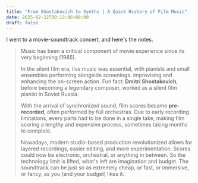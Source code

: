 ```yaml
---
title: "From Shostakovich to Synths | A Quick History of Film Music"
date: 2025-02-22T00:13:06+08:00
draft: false
---
```


I went to a movie-soundtrack concert, and here's the notes. 

> Music has been a critical component of movie experience since its very beginning (1985).
>
> In the silent film era, live music was essential, with pianists and small ensembles performing alongside screenings. improvising and enhancing the on-screen action. Fun fact: **Dmitri Shostakovich**, before becoming a legendary composer, worked as a silent film pianist in Soviet Russia.
>
> With the arrival of synchronized sound, film scores became **pre-recorded**, often performed by full orchestras. Due to early recording limitations, every parts had to be done in a single take, making film scoring a lengthy and expensive process, sometimes taking months to complete.
>
> Nowadays, modern studio-based production revolutionized allows for layered recordings, easier editing, and more experimentation. Scores could now be electronic, orchestral, or anything in between. So the technology limit is lifted, what's left are imagination and budget. The soundtrack can be just so as extremely cheap, or fast, or immersive, or fancy, as you (and your budget) likes it.
